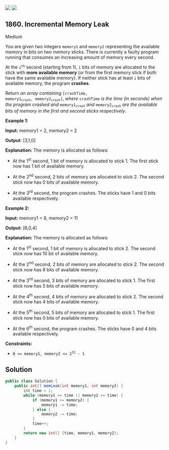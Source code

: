 [![](https://img.shields.io/github/stars/javadev/LeetCode-in-Java?label=Stars&style=flat-square)](https://github.com/javadev/LeetCode-in-Java)
[![](https://img.shields.io/github/forks/javadev/LeetCode-in-Java?label=Fork%20me%20on%20GitHub%20&style=flat-square)](https://github.com/javadev/LeetCode-in-Java/fork)

## 1860\. Incremental Memory Leak

Medium

You are given two integers `memory1` and `memory2` representing the available memory in bits on two memory sticks. There is currently a faulty program running that consumes an increasing amount of memory every second.

At the <code>i<sup>th</sup></code> second (starting from 1), `i` bits of memory are allocated to the stick with **more available memory** (or from the first memory stick if both have the same available memory). If neither stick has at least `i` bits of available memory, the program **crashes**.

Return _an array containing_ <code>[crashTime, memory1<sub>crash</sub>, memory2<sub>crash</sub>]</code>_, where_ `crashTime` _is the time (in seconds) when the program crashed and_ <code>memory1<sub>crash</sub></code> _and_ <code>memory2<sub>crash</sub></code> _are the available bits of memory in the first and second sticks respectively_.

**Example 1:**

**Input:** memory1 = 2, memory2 = 2

**Output:** [3,1,0]

**Explanation:** The memory is allocated as follows:

- At the 1<sup>st</sup> second, 1 bit of memory is allocated to stick 1. The first stick now has 1 bit of available memory.

- At the 2<sup>nd</sup> second, 2 bits of memory are allocated to stick 2. The second stick now has 0 bits of available memory. 

- At the 3<sup>rd</sup> second, the program crashes. The sticks have 1 and 0 bits available respectively.

**Example 2:**

**Input:** memory1 = 8, memory2 = 11

**Output:** [6,0,4]

**Explanation:** The memory is allocated as follows: 

- At the 1<sup>st</sup> second, 1 bit of memory is allocated to stick 2. The second stick now has 10 bit of available memory. 

- At the 2<sup>nd</sup> second, 2 bits of memory are allocated to stick 2. The second stick now has 8 bits of available memory. 

- At the 3<sup>rd</sup> second, 3 bits of memory are allocated to stick 1. The first stick now has 5 bits of available memory.

- At the 4<sup>th</sup> second, 4 bits of memory are allocated to stick 2. The second stick now has 4 bits of available memory. 

- At the 5<sup>th</sup> second, 5 bits of memory are allocated to stick 1. The first stick now has 0 bits of available memory.

- At the 6<sup>th</sup> second, the program crashes. The sticks have 0 and 4 bits available respectively.

**Constraints:**

*   <code>0 <= memory1, memory2 <= 2<sup>31</sup> - 1</code>

## Solution

```java
public class Solution {
    public int[] memLeak(int memory1, int memory2) {
        int time = 1;
        while (memory1 >= time || memory2 >= time) {
            if (memory1 >= memory2) {
                memory1 -= time;
            } else {
                memory2 -= time;
            }
            time++;
        }
        return new int[] {time, memory1, memory2};
    }
}
```